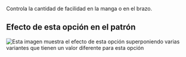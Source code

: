 Controla la cantidad de facilidad en la manga o en el brazo.

## Efecto de esta opción en el patrón

![Esta imagen muestra el efecto de esta opción superponiendo varias variantes que tienen un valor diferente para esta opción](teagan\_sleeveease\_sample.svg "Efecto de esta opción en el patrón")

